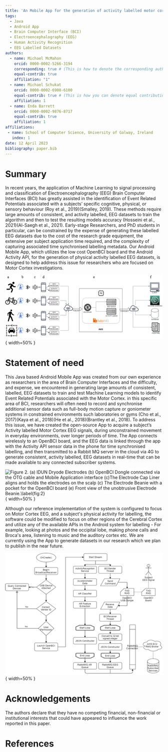 ```yaml
---
title: 'An Mobile App for the generation of activity labelled motor cortex EEG datasets'
tags:
  - Java
  - Android App
  - Brain Computer Interface (BCI) 
  - Electroencephalography (EEG)
  - Human Activity Recognition
  - EEG Labelled Datasets
authors:
  - name: Michael McMahon
    orcid: 0000-0002-5266-3194
    corresponding: true # (This is how to denote the corresponding author)
    equal-contrib: true
    affiliation: "1" 
  - name: Michael Schukat
    orcid: 0000-0002-6908-6100
    equal-contrib: true # (This is how you can denote equal contributions between multiple authors)
    affiliation: 1
  - name: Enda Barrett
    orcid: 0000-0002-9876-8717
    equal-contrib: true 
    affiliation: 1
affiliations:
 - name: School of Computer Science, University of Galway, Ireland
   index: 1
date: 12 April 2023
bibliography: paper.bib
---
```


# Summary
In recent years, the application of Machine Learning to signal processing and classification of Electroencephalography (EEG) Brain Computer Interfaces (BCI) has greatly assisted in the identification of Event Related Potentials associated with a subjects’ specific cognitive, physical, or sensory behaviour (Roy et al., 2019)(Smalley, 2019). These methods require large amounts of consistent, and activity labelled, EEG datasets to train the algorithm and then to test the resulting models accuracy (Hosseini et al., 2021)(Al-Saegh et al., 2021). Early-stage Researchers, and PhD students in particular, can be constrained by the expense of generating these labelled EEG datasets due to the cost of the research grade equipment, the extensive per subject application time required, and the complexity of capturing associated time synchronised labelling metadata. Our Android Mobile App, which utilizes the low cost OpenBCI board and the Android Activity API, for the generation of physical activity labelled EEG datasets, is designed to help address this issue for researchers who are focused on Motor Cortex investigations.

![The system architecture which consists of (a) Users wearing Electrode Caps (b) the Biosensing Board (c) the Wireless Bluetooth Dongle (d) the Android mobile phone (e) AWS EC2 cloud architecture containing the RabbitMQ Broker and (f) multiple potential subscriber systems.\label{fig:1}](image1.png){ width=50% } 

# Statement of need
This Java based Android Mobile App was created from our own experience as researchers in the area of Brain Computer Interfaces and the difficulty, and expense, we encountered in generating large amounts of consistent, labelled, EEG datasets to train and test Machine Learning models to identify Event Related Potentials associated with the Motor Cortex. in this specific area of BCI, researchers will often need to record and synchronise additional sensor data such as full-body motion capture or goniometer systems in constrained environments such laboratories or gyms (Cho et al., 2017)(Kaya et al., 2018)(He et al., 2018)(Brantley et al., 2018). To address this issue, we have created the open-source App to acquire a subject’s Activity labelled Motor Cortex EEG signals, during unconstrained movement in everyday environments, over longer periods of time. The App connects wirelessly to an OpenBCI board, and the EEG data is linked through the app with the Activity API sensor data in the phone for time synchronised labelling, and then transmitted to a Rabbit MQ server in the cloud via 4G to generate consistent, activity labelled, EEG datasets in real-time that can be made available to any connected subscriber systems. 

![Figure 2. (a) IDUN Dryode Electrodes (b) OpenBCI Dongle connected via the OTG cable and Mobile Application interface (c)The Electrode Cap Liner aligns and holds the electrodes on the scalp (c) The Electrode Beanie with a pocket for the OpenBCI board (e) Front view of the unobtrusive Electrode Beanie.\label{fig:2}](image2.png){ width=50% }

Although our reference implementation of the system is configured to focus on Motor Cortex EEG, and a subject's physical activity for labelling, the software could be modified to focus on other regions of the Cerebral Cortex and utilize any of the available APIs in the Android system for labelling - For example, looking at photos and the occipital lobe, making phone calls and Broca's area, listening to music and the auditory cortex etc. We are currently using the App to generate datasets in our research which we plan to publish in the near future.

![Figure 3. Flowchart of the OpenBCI Android Application.\label{fig:3}](image3.png){ width=50% }

# Acknowledgements

The authors declare that they have no competing financial, non-financial or institutional interests that could have appeared to influence the work reported in this paper.

# References
